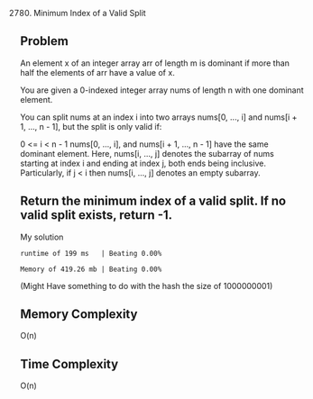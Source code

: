 2780. Minimum Index of a Valid Split

Problem
------------------------------------------------------------------------------------------------------------------------------------------------------------------------------------------------------------------------------------------------------------------------
An element x of an integer array arr of length m is dominant if more than half the elements of arr have a value of x.

You are given a 0-indexed integer array nums of length n with one dominant element.

You can split nums at an index i into two arrays nums[0, ..., i] and nums[i + 1, ..., n - 1], but the split is only valid if:

0 <= i < n - 1
nums[0, ..., i], and nums[i + 1, ..., n - 1] have the same dominant element.
Here, nums[i, ..., j] denotes the subarray of nums starting at index i and ending at index j, both ends being inclusive. Particularly, if j < i then nums[i, ..., j] denotes an empty subarray.

Return the minimum index of a valid split. If no valid split exists, return -1.
------------------------------------------------------------------------------------------------------------------------------------------------------------------------------------------------------------------------------------------------------------------------


My solution 

    runtime of 199 ms   | Beating 0.00%
    
    Memory of 419.26 mb | Beating 0.00%

(Might Have something to do with the hash the size of 1000000001)

Memory Complexity
------------------------------------------------------------------
O(n)

Time Complexity
------------------------------------------------------------------
O(n)
